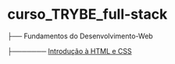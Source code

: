 # curso_TRYBE_full-stack

  ├── Fundamentos do Desenvolvimento-Web
  
  ├─────── [Introdução à HTML e CSS](./Fundamentos-do-Desenvolvimento-Web/01-bloco-03-project-lessons-learned)